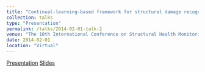 ```yaml
---
title: "Continual-learning-based framework for structural damage recognition"
collection: talks
type: "Presentation"
permalink: /talks/2014-02-01-talk-2
venue: "The 10th International Conference on Structural Health Monitoring of Intelligent Infrastructure"
date: 2014-02-01
location: "Virtual"
---
```


[Presentation](https://drive.google.com/file/d/1n8U0ATgCJKxy385quA48TEgTiTmvJhJ9/view?usp=sharing) [Slides](https://docs.google.com/presentation/d/1AvNszzpbLX9Z1klnNERIWp0ORsrlbohl/edit?usp=sharing&ouid=109273865605327056301&rtpof=true&sd=true) 

